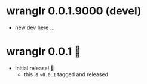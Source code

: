 # wranglr 0.0.1.9000 (devel)

* new dev here ...


# wranglr 0.0.1 :tada:

* Initial release! :partying_face:
  - this is `v0.0.1` tagged and released

